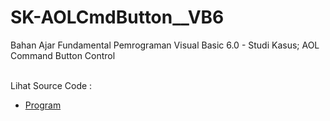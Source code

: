 # SK-AOLCmdButton__VB6
Bahan Ajar Fundamental Pemrograman Visual Basic 6.0 - Studi Kasus; AOL Command Button Control<br><br>

Lihat Source Code : <br>
- <a href="https://github.com/RizkyKhapidsyah/SK-AOLCmdButton__VB6">Program</a>
